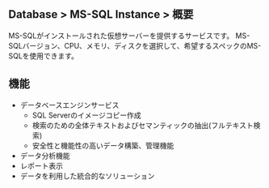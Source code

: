 ## Database > MS-SQL Instance > 概要
MS-SQLがインストールされた仮想サーバーを提供するサービスです。 
MS-SQLバージョン、CPU、メモリ、ディスクを選択して、希望するスペックのMS-SQLを使用できます。

## 機能
- データベースエンジンサービス
    - SQL Serverのイメージコピー作成
    - 検索のための全体テキストおよびセマンティックの抽出(フルテキスト検索)
    - 安全性と機能性の高いデータ構築、管理機能
- データ分析機能	
- レポート表示
- データを利用した統合的なソリューション
